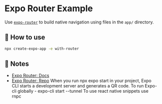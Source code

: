 # Expo Router Example

Use [`expo-router`](https://expo.github.io/router) to build native navigation using files in the `app/` directory.

## 🚀 How to use

```sh
npx create-expo-app -e with-router
```

## 📝 Notes

- [Expo Router: Docs](https://expo.github.io/router)
- [Expo Router: Repo](https://github.com/expo/router)
When you run npx expo start in your project, Expo CLI starts a development server and generates a QR code.
To run Expo-cli globally - expo-cli start --tunnel 
To use react native snippets use rnpc 